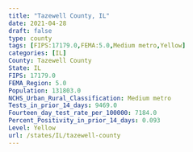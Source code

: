 ```yaml
---
title: "Tazewell County, IL"
date: 2021-04-28
draft: false
type: county
tags: [FIPS:17179.0,FEMA:5.0,Medium metro,Yellow]
categories: [IL]
County: Tazewell County
State: IL
FIPS: 17179.0
FEMA_Region: 5.0
Population: 131803.0
NCHS_Urban_Rural_Classification: Medium metro
Tests_in_prior_14_days: 9469.0
Fourteen_day_test_rate_per_100000: 7184.0
Percent_Positivity_in_prior_14_days: 0.093
Level: Yellow
url: /states/IL/tazewell-county
---
```



